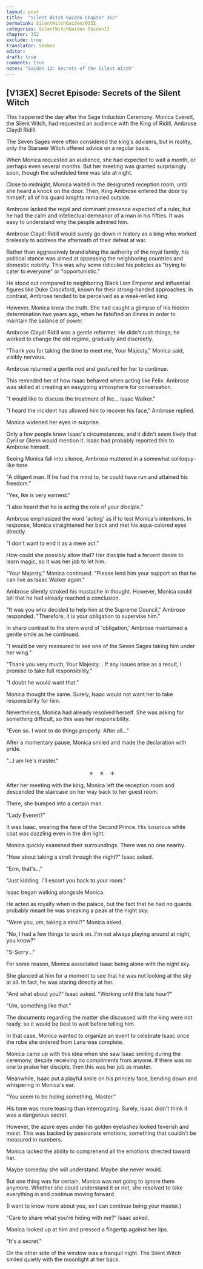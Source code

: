 ```yaml
---
layout: post
title:  "Silent Witch Gaiden Chapter 352"
permalink: SilentWitchGaiden/0352
categories: SilentWitchGaiden Gaiden13
chapter: 352
exclude: true
translator: Seeker
editor: 
draft: true
comments: true
notes: "Gaiden 13: Secrets of the Silent Witch"
---
```

<h2>[V13EX] Secret Episode: Secrets of the Silent Witch</h2>

This happened the day after the Sage Induction Ceremony. Monica Everett, the Silent Witch, had requested an audience with the King of Ridill, Ambrose Claydl Ridill.

The Seven Sages were often considered the king's advisers, but in reality, only the Starseer Witch offered advice on a regular basis.

When Monica requested an audience, she had expected to wait a month, or perhaps even several months. But her meeting was granted surprisingly soon, though the scheduled time was late at night.

Close to midnight, Monica waited in the designated reception room, until she heard a knock on the door. Then, King Ambrose entered the door by himself; all of his guard knights remained outside.

Ambrose lacked the regal and dominant presence expected of a ruler, but he had the calm and intellectual demeanor of a man in his fifties. It was easy to understand why the people admired him.

Ambrose Claydl Ridill would surely go down in history as a king who worked tirelessly to address the aftermath of their defeat at war.

Rather than aggressively brandishing the authority of the royal family, his political stance was aimed at appeasing the neighboring countries and domestic nobility. This was why some ridiculed his policies as "trying to cater to everyone" or "opportunistic."

He stood out compared to neighboring Black Lion Emperor and influential figures like Duke Crockford, known for their strong-handed approaches. In contrast, Ambrose tended to be perceived as a weak-willed king.

However, Monica knew the truth. She had caught a glimpse of his hidden determination two years ago, when he falsified an illness in order to maintain the balance of power.

Ambrose Claydl Ridill was a gentle reformer. He didn't rush things; he worked to change the old regime, gradually and discreetly.

"Thank you for taking the time to meet me, Your Majesty," Monica said, visibly nervous.

Ambrose returned a gentle nod and gestured for her to continue.

This reminded her of how Isaac behaved when acting like Felix. Ambrose was skilled at creating an easygoing atmosphere for conversation.

"I would like to discuss the treatment of Ike... Isaac Walker."

"I heard the incident has allowed him to recover his face," Ambrose replied.

Monica widened her eyes in surprise.

Only a few people knew Isaac's circumstances, and it didn't seem likely that Cyril or Glenn would mention it. Isaac had probably reported this to Ambrose himself.

Seeing Monica fall into silence, Ambrose muttered in a somewhat soliloquy-like tone.

"A diligent man. If he had the mind to, he could have run and attained his freedom."

"Yes, Ike is very earnest."

"I also heard that he is acting the role of your disciple."

Ambrose emphasized the word 'acting' as if to test Monica's intentions. In response, Monica straightened her back and met his aqua-colored eyes directly.

"I don't want to end it as a mere act."

How could she possibly allow that? Her disciple had a fervent desire to learn magic, so it was her job to let him.

"Your Majesty," Monica continued. "Please lend him your support so that he can live as Isaac Walker again."

Ambrose silently stroked his mustache in thought. However, Monica could tell that he had already reached a conclusion.

"It was you who decided to help him at the Supreme Council," Ambrose responded. "Therefore, it is your obligation to supervise him."

In sharp contrast to the stern word of 'obligation,' Ambrose maintained a gentle smile as he continued.

"I would be very reassured to see one of the Seven Sages taking him under her wing."

"Thank you very much, Your Majesty... If any issues arise as a result, I promise to take full responsibility."

"I doubt he would want that."

Monica thought the same. Surely, Isaac would not want her to take responsibility for him.

Nevertheless, Monica had already resolved herself. She was asking for something difficult, so this was her responsibility.

"Even so. I want to do things properly. After all..."

After a momentary pause, Monica smiled and made the declaration with pride.

"...I am Ike's master."

<p style="text-align: center;">＊　＊　＊</p>

After her meeting with the king, Monica left the reception room and descended the staircase on her way back to her guest room.

There, she bumped into a certain man.

"Lady Everett?"

It was Isaac, wearing the face of the Second Prince. His luxurious white coat was dazzling even in the dim light.

Monica quickly examined their surroundings. There was no one nearby.

"How about taking a stroll through the night?" Isaac asked.

"Erm, that's..."

"Just kidding. I'll escort you back to your room."

Isaac began walking alongside Monica.

He acted as royalty when in the palace, but the fact that he had no guards probably meant he was sneaking a peak at the night sky.

"Were you, um, taking a stroll?" Monica asked.

"No, I had a few things to work on. I'm not always playing around at night, you know?"

"S-Sorry..."

For some reason, Monica associated Isaac being alone with the night sky.

She glanced at him for a moment to see that he was not looking at the sky at all. In fact, he was staring directly at her.

"And what about you?" Isaac asked. "Working until this late hour?"

"Um, something like that."

The documents regarding the matter she discussed with the king were not ready, so it would be best to wait before telling him.

In that case, Monica wanted to organize an event to celebrate Isaac once the robe she ordered from Lana was complete.

Monica came up with this idea when she saw Isaac smiling during the ceremony, despite receiving no compliments from anyone. If there was no one to praise her disciple, then this was her job as master.

Meanwhile, Isaac put a playful smile on his princely face, bending down and whispering in Monica's ear.

"You seem to be hiding something, Master."

His tone was more teasing than interrogating. Surely, Isaac didn't think it was a dangerous secret.

However, the azure eyes under his golden eyelashes looked feverish and moist. This was backed by passionate emotions, something that couldn't be measured in numbers.

Monica lacked the ability to comprehend all the emotions directed toward her.

Maybe someday she will understand. Maybe she never would.

But one thing was for certain, Monica was not going to ignore them anymore. Whether she could understand it or not, she resolved to take everything in and continue moving forward.

(I want to know more about you, so I can continue being your master.)

"Care to share what you're hiding with me?" Isaac asked.

Monica looked up at him and pressed a fingertip against her lips.

"It's a secret."

On the other side of the window was a tranquil night. The Silent Witch smiled quietly with the moonlight at her back. 





